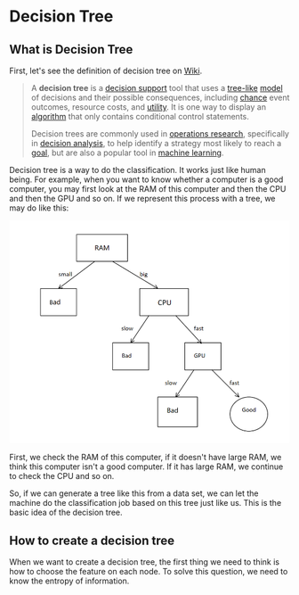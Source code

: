 # Decision Tree

## What is Decision Tree

  First, let's see the definition of decision tree on [Wiki]( https://en.wikipedia.org/wiki/Decision_tree ).

> A **decision tree** is a [decision support](https://en.wikipedia.org/wiki/Decision_support_system) tool that uses a [tree-like](https://en.wikipedia.org/wiki/Tree_(graph_theory)) [model](https://en.wikipedia.org/wiki/Causal_model) of decisions and their possible consequences, including [chance](https://en.wikipedia.org/wiki/Probability) event outcomes, resource costs, and [utility](https://en.wikipedia.org/wiki/Utility). It is one way to display an [algorithm](https://en.wikipedia.org/wiki/Algorithm) that only contains conditional control statements.
>
> Decision trees are commonly used in [operations research](https://en.wikipedia.org/wiki/Operations_research), specifically in [decision analysis](https://en.wikipedia.org/wiki/Decision_analysis), to help identify a strategy most likely to reach a [goal](https://en.wikipedia.org/wiki/Goal), but are also a popular tool in [machine learning](https://en.wikipedia.org/wiki/Decision_tree_learning).

  Decision tree is a way to do the classification. It works just like human being. For example, when you want to know whether a computer is a good computer, you may first look at the RAM of this computer and then the CPU and then the GPU and so on. If we represent this process with a tree, we may do like this:

<img src="DTexample.png" alt="An example" style="zoom:67%;" />

  First, we check the RAM of this computer, if it doesn't have large RAM, we think this computer isn't a good computer. If it has large RAM, we continue to check the CPU and so on.

  So, if we can generate a tree like this from a data set, we can let the machine do the classification job based on this tree just like us. This is the basic idea of the decision tree.

## How to create a decision tree
  When we want to create a decision tree, the first thing we need to think is how to choose the feature on each node. To solve this question, we need to know the entropy of information.
